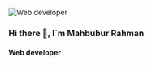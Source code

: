 ![Web developer](https://media.licdn.com/dms/image/D5616AQF99PA9LDl0Dw/profile-displaybackgroundimage-shrink_350_1400/0/1699197130191?e=1704931200&v=beta&t=J08PVRISPLC2W40R5QzXWn22pYSpGSUyCKYB1N_ltc0)

### Hi there 👋, I`m Mahbubur Rahman
#### Web developer



 






<!--
**mahbub4003/mahbub4003** is a ✨ _special_ ✨ repository because its `README.md` (this file) appears on your GitHub profile.

Here are some ideas to get you started:

- 🔭 I’m currently working on ...
- 🌱 I’m currently learning ...
- 👯 I’m looking to collaborate on ...
- 🤔 I’m looking for help with ...
- 💬 Ask me about ...
- 📫 How to reach me: ...
- 😄 Pronouns: ...
- ⚡ Fun fact: ...
-->
